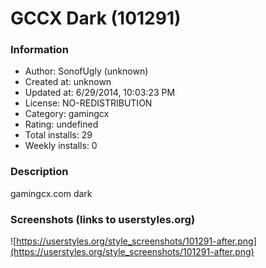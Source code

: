 # GCCX Dark (101291)

### Information
- Author: SonofUgly (unknown)
- Created at: unknown
- Updated at: 6/29/2014, 10:03:23 PM
- License: NO-REDISTRIBUTION
- Category: gamingcx
- Rating: undefined
- Total installs: 29
- Weekly installs: 0


### Description
gamingcx.com dark


### Screenshots (links to userstyles.org)
![https://userstyles.org/style_screenshots/101291-after.png](https://userstyles.org/style_screenshots/101291-after.png)


